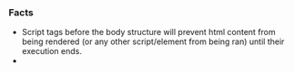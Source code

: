 ### Facts
- Script tags before the body structure will prevent html content from being rendered (or any other script/element from being ran) until their execution ends.
- 